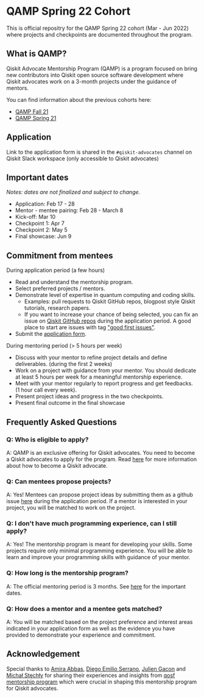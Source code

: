 # QAMP Spring 22 Cohort

This is official repositry for the QAMP Spring 22 cohort (Mar - Jun 2022) where projects and checkpoints are documented throughout the program.

## What is QAMP?

Qiskit Advocate Mentorship Program (QAMP) is a program focused on bring new contributors into Qiskit open source software development where Qiskit advocates work on a 3-month projects under the guidance of mentors.

You can find information about the previous cohorts here: 
- [QAMP Fall 21](https://github.com/qiskit-advocate/qamp-fall-21)
- [QAMP Spring 21](https://github.com/qiskit-advocate/qamp-spring-21)

## Application

Link to the application form is shared in the `#qiskit-advocates` channel on Qiskit Slack workspace (only accessible to Qiskit advocates)

## Important dates

*Notes: dates are not finalized and subject to change.*

- Application: Feb 17 - 28
- Mentor - mentee pairing: Feb 28 - March 8
- Kick-off: Mar 10 
- Checkpoint 1: Apr 7
- Checkpoint 2: May 5
- Final showcase: Jun 9

## Commitment from mentees

During application period (a few hours)
- Read and understand the mentorship program.
- Select preferred projects / mentors.
- Demonstrate level of expertise in quantum computing and coding skills.
    - Examples: pull requests to Qiskit GitHub repos, blogpost style Qiskit tutorials, research papers.
    - If you want to increase your chance of being selected, you can fix an issue on [Qiskit GitHub repos](https://github.com/Qiskit) during the application period. A good place to start are issues with tag ["good first issues"](https://github.com/Qiskit/qiskit-terra/issues?page=1&q=is%3Aopen+is%3Aissue+label%3A%22good+first+issue%22+sort%3Aupdated-asc+-label%3A%22status%3A+pending+PR%22).
- Submit the [application form](#application).

During mentoring period (> 5 hours per week)
- Discuss with your mentor to refine project details and define deliverables. (during the first 2 weeks)
- Work on a project with guidance from your mentor. You should dedicate at least 5 hours per week for a meaningful mentorship experience.
- Meet with your mentor regularly to report progress and get feedbacks. (1 hour call every week).
- Present project ideas and progress in the two checkpoints.
- Present final outcome in the final showcase

## Frequently Asked Questions

### Q: Who is eligible to apply?
A: QAMP is an exclusive offering for Qiskit advocates. You need to become a Qiskit advocates to apply for the program. Read [here](https://github.com/qiskit-advocate/application-guide) for more information about how to become a Qiskit advocate.

### Q: Can mentees propose projects?
A: Yes! Mentees can propose project ideas by submitting them as a github issue [here](https://github.com/qiskit-community/qiskit-advocate-mentorship-program/issues) during the application period. If a mentor is interested in your project, you will be matched to work on the project.

### Q: I don't have much programming experience, can I still apply?
A: Yes! The mentorship program is meant for developing your skills. Some projects require only minimal programming experience. You will be able to learn and improve your programming skills with guidance of your mentor.

### Q: How long is the mentorship program?
A: The official mentoring period is 3 months. See [here](#important-dates) for the important dates.

### Q: How does a mentor and a mentee gets matched?
A: You will be matched based on the project preference and interest areas indicated in your application form as well as the evidence you have provided to demonstrate your experience and commitment.

## Acknowledgement

Special thanks to [Amira Abbas](https://github.com/amyami187), [Diego Emilio Serrano](https://github.com/diemilio), [Julien Gacon](https://github.com/Cryoris) and [Michał Stęchły](https://github.com/mstechly) for sharing their experiences and insights from [qosf mentorship program](https://qosf.org/qc_mentorship/) which were crucial in shaping this mentorship program for Qiskit advocates.
